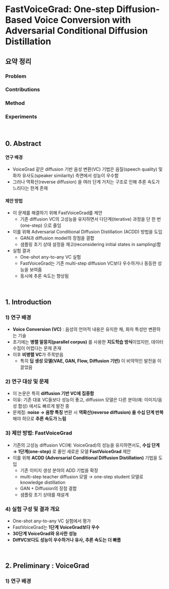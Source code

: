 # FastVoiceGrad: One-step Diffusion-Based Voice Conversion with Adversarial Conditional Diffusion Distillation
## 요약 정리
### Problem
### Contributions
### Method
### Experiments


<br>  
  
## 0. Abstract
#### 연구 배경
- VoiceGrad 같은 diffusion 기반 음성 변환(VC) 기법은 음질(speech quality) 및 화자 유사도(speaker similarity) 측면에서 성능이 우수함
- 그러나 역확산(reverse diffusion) 을 여러 단계 거치는 구조로 인해 추론 속도가 느리다는 한계 존재
#### 제안 방법
- 이 문제를 해결하기 위해 FastVoiceGrad를 제안
  - 기존 diffusion VC의 고성능을 유지하면서 다단계(iterative) 과정을 단 한 번(one-step) 으로 줄임
- 이를 위해 Adversarial Conditional Diffusion Distillation (ACDD) 방법을 도입
  - GAN과 diffusion model의 장점을 결합
  - 샘플링 초기 상태 설정을 재고(reconsidering initial states in sampling)함
- 실험 결과
  - One-shot any-to-any VC 실험
  - FastVoiceGrad는 기존 multi-step diffusion VC보다 우수하거나 동등한 성능을 보여줌
  - 동시에 추론 속도는 향상됨
 

<br>  
  
## 1. Introduction
### 1) 연구 배경
- **Voice Conversion (VC)** : 음성의 언어적 내용은 유지한 채, 화자 특성만 변환하는 기술
- 초기에는 **병렬 말뭉치(parallel corpus)** 를 사용한 **지도학습 방식**이었지만, 데이터 수집이 어렵다는 문제 존재
- 이후 **비병렬 VC**가 주목받음
  - 특히 **딥 생성 모델(VAE, GAN, Flow, Diffusion 기반)** 이 비약적인 발전을 이끌었음

### 2) 연구 대상 및 문제
- 이 논문은 특히 **diffusion 기반 VC에 집중함**
- 이유: 기존 대표 VC들보다 성능이 좋고, diffusion 모델은 다른 분야(예: 이미지/음성 합성) 에서도 빠르게 발전 중
- 문제점: **noise → 음향 특징** 변환 시 **역확산(reverse diffusion) 을 수십 단계 반복**해야 하므로 **추론 속도가 느림**

### 3) 제안 방법: FastVoiceGrad
- 기존의 고성능 diffusion VC(예: VoiceGrad)의 성능을 유지하면서도, **수십 단계 → 1단계(one-step)** 로 줄인 새로운 모델 **FastVoiceGrad** 제안
- 이를 위해 **ACDD (Adversarial Conditional Diffusion Distillation)** 기법을 도입
  - 기존 이미지 생성 분야의 ADD 기법을 확장
  - multi-step teacher diffusion 모델 → one-step student 모델로 knowledge distillation
  - GAN + Diffusion의 장점 결합
  - 샘플링 초기 상태를 재설계

### 4) 실험 구성 및 결과 개요
- One-shot any-to-any VC 실험에서 평가
- FastVoiceGrad는 **1단계 VoiceGrad보다 우수**
- **30단계 VoiceGrad와 유사한 성능**
- **DiffVC보다도 성능이 우수하거나 유사, 추론 속도는 더 빠름**

 

<br>  
  
## 2. Preliminary : VoiceGrad
### 1) 연구 배경



